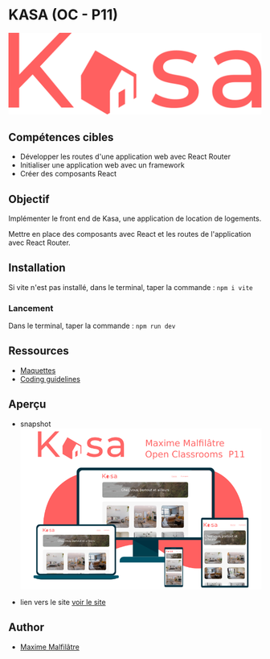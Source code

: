 # KASA (OC - P11)

![Logo](https://raw.githubusercontent.com/maxew33/OC-P11-Kasa/master/src/assets/img/LOGO.png)

## Compétences cibles

-   Développer les routes d'une application web avec React Router
-   Initialiser une application web avec un framework
-   Créer des composants React

## Objectif

Implémenter le front end de Kasa, une application de location de logements.

Mettre en place des composants avec React et les routes de l'application avec React Router.

## Installation

Si vite n'est pas installé, dans le terminal, taper la commande : `npm i vite`

### Lancement

Dans le terminal, taper la commande : `npm run dev`

## Ressources

-   [Maquettes](https://www.figma.com/file/bAnXDNqRKCRRP8mY2gcb5p/ARCHIVE-UI-Design-Kasa-FR?type=design&node-id=0-1&t=wM2oY7XDcWzyTpwd-0)
-   [Coding guidelines](https://course.oc-static.com/projects/Front-End+V2/P9+React+1/Coding+guidelines+Kasa+FR.pdf)

## Aperçu

-   snapshot
    ![Kasa](https://github.com/maxew33/OC-P11-Kasa/blob/master/visuels.png)

-   lien vers le site
    [voir le site](https://maxew33.github.io/OC-P11-Kasa/)

## Author

-   [Maxime Malfilâtre](https://www.github.com/maxew33)
